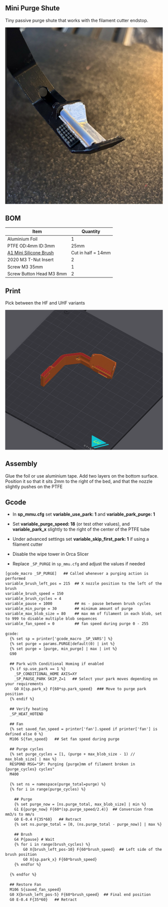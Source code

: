 
## Mini Purge Shute

Tiny passive purge shute that works with the filament cutter endstop.

![](Images/1.png)



## BOM

Item | Quantity
-|- 
Aluminium Foil   | 1
PTFE OD:4mm ID:3mm  | 25mm
[A1 Mini Silicone Brush](https://s.click.aliexpress.com/e/_oCtyVVf) | Cut in half = 14mm
2020 M3 T-Nut Insert   | 2
Screw M3 35mm  | 1
Screw Button Head M3 8mm  | 2


## Print

Pick between the HF and UHF variants

![](Images/2.png)



## Assembly

Glue the foil or use aluminium tape. Add two layers on the bottom surface.  
Position it so that it sits 2mm to the right of the bed, and that the nozzle slightly pushes on the PTFE 


## Gcode
- In **sp_mmu.cfg** set  **variable_use_park: 1** and **variable_park_purge: 1**
- Set **variable_purge_speed: 18** (or test other values), and **variable_park_x** slightly to the right of the center of the PTFE tube
- Under advanced settings set **variable_skip_first_park: 1** if using a filament cutter
- Disable the wipe tower in Orca Slicer

- Replace `_SP_PURGE` in `sp_mmu.cfg` and adjust the values if needed  


```
[gcode_macro _SP_PURGE]   ## Called whenever a purging action is performed
variable_brush_left_pos = 215  ## X nozzle position to the left of the brush
variable_brush_speed = 150
variable_brush_cycles = 4
variable_pause = 1000          ## ms - pause between brush cycles 
variable_min_purge = 30        ## minimum amount of purge
variable_max_blob_size = 80    ## max mm of filament in each blob, set to 999 to disable multiple blob sequences
variable_fan_speed = 0         ## fan speed during purge 0 - 255

gcode:  
  {% set sp = printer['gcode_macro _SP_VARS'] %}
  {% set purge = params.PURGE|default(0) | int %}
  {% set purge = [purge, min_purge] | max | int %}
  G90

  ## Park with Conditional Homing if enabled
  {% if sp.use_park == 1 %}
    _SP_CONDITIONAL_HOME AXIS=XY
    _SP_PAUSE_PARK SKIP_Z=1   ## Select your park moves depending on your requirements
    G0 X{sp.park_x} F{60*sp.park_speed}  ### Move to purge park position
  {% endif %} 

  ## Verify heating
  _SP_HEAT_HOTEND

  ## Fan
  {% set saved_fan_speed = printer['fan'].speed if printer['fan'] is defined else 0 %}
  M106 S{fan_speed}   ## Set fan speed during purge

  ## Purge cycles
  {% set purge_cycles = [1, (purge + max_blob_size - 1) // max_blob_size] | max %}
  RESPOND MSG="SP: Purging {purge}mm of filament broken in {purge_cycles} cycles"
  M400

  {% set ns = namespace(purge_total=purge) %}
  {% for i in range(purge_cycles) %} 
    
    ## Purge  
    {% set purge_now = [ns.purge_total, max_blob_size] | min %}
    G1 E{purge_now} F{60*(sp.purge_speed/2.4)}  ## Conversion from mm3/s to mm/s 
    G0 E-0.4 F{35*60}   ## Retract
    {% set ns.purge_total = [0, (ns.purge_total - purge_now)] | max %}
      
    ## Brush
    G4 P{pause} # Wait 
    {% for i in range(brush_cycles) %}
        G0 X{brush_left_pos-10} F{60*brush_speed}  ## Left side of the brush position
        G0 X{sp.park_x} F{60*brush_speed}
    {% endfor %}

  {% endfor %}
  
  ## Restore Fan
  M106 S{saved_fan_speed}
  G0 X{brush_left_pos-5} F{60*brush_speed}  ## Final end position
  G0 E-0.4 F{35*60}   ## Retract

```